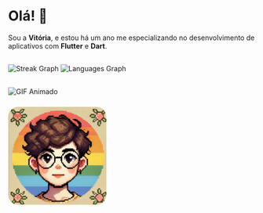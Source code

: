 # Olá! 👋

Sou a **Vitória**, e estou há um ano me especializando no desenvolvimento de aplicativos com **Flutter** e **Dart**.

## 

![Streak Graph](https://streak-stats.demolab.com?user=VitoriaSantanaS&locale=en&mode=daily&theme=moltack&hide_border=false&border_radius=5)
![Languages Graph](https://github-readme-stats.vercel.app/api/top-langs?username=VitoriaSantanaS&locale=en&hide_title=false&layout=compact&card_width=320&langs_count=6&theme=moltack&hide_border=false)


##

![GIF Animado](https://i.pinimg.com/originals/39/04/44/390444f4b2027868d48aa3b7289a39a6.gif)

### 
<img src="assets/avatar.jpg" alt="avatar" style="border-radius: 10%; height: 200px; width: 200px;">
